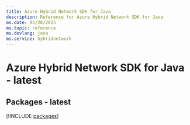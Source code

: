 ```yaml
---
title: Azure Hybrid Network SDK for Java
description: Reference for Azure Hybrid Network SDK for Java
ms.date: 05/28/2025
ms.topic: reference
ms.devlang: java
ms.service: hybridnetwork
---
```

# Azure Hybrid Network SDK for Java - latest
## Packages - latest
[!INCLUDE [packages](hybrid-network-index.md)]